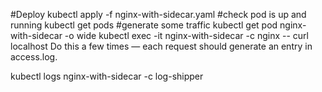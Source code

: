 #Deploy
kubectl apply -f nginx-with-sidecar.yaml
#check pod is up and running
kubectl get pods
#generate some traffic
kubectl get pod nginx-with-sidecar -o wide
kubectl exec -it nginx-with-sidecar -c nginx -- curl localhost
Do this a few times — each request should generate an entry in access.log.

kubectl logs nginx-with-sidecar -c log-shipper